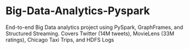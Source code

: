 # Big-Data-Analytics-Pyspark
End-to-end Big Data analytics project using PySpark, GraphFrames, and Structured Streaming. Covers Twitter (14M tweets), MovieLens (33M ratings), Chicago Taxi Trips, and HDFS Logs
